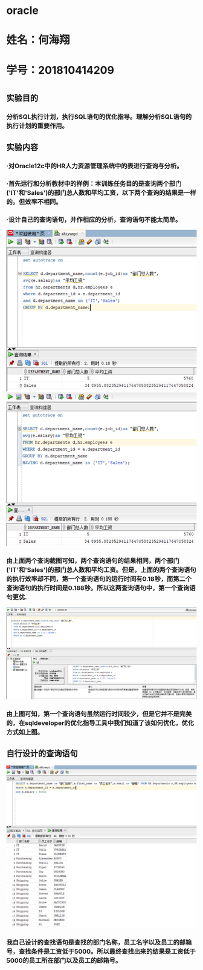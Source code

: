 # oracle
# 姓名：何海翔
# 学号：201810414209
#

## 实验目的
### 分析SQL执行计划，执行SQL语句的优化指导。理解分析SQL语句的执行计划的重要作用。

## 实验内容
### ·对Oracle12c中的HR人力资源管理系统中的表进行查询与分析。
### ·首先运行和分析教材中的样例：本训练任务目的是查询两个部门('IT'和'Sales')的部门总人数和平均工资，以下两个查询的结果是一样的。但效率不相同。
### ·设计自己的查询语句，并作相应的分析，查询语句不能太简单。
![](查询1.png)
![](查询2.png)
### 由上面两个查询截图可知，两个查询语句的结果相同，两个部门('IT'和'Sales')的部门总人数和平均工资。但是，上面的两个查询语句的执行效率却不同，第一个查询语句的运行时间有0.18秒，而第二个查询语句的执行时间是0.188秒。所以这两查询语句中，第一个查询语句更优.
![](优化指导.png)
### 由上图可知，第一个查询语句虽然运行时间较少，但是它并不是完美的，在sqldeveloper的优化指导工具中我们知道了该如何优化，优化方式如上图。
## 自行设计的查询语句
![](自行查找.png)
### 我自己设计的查找语句是查找的部门名称，员工名字以及员工的邮箱号，查找条件是工资低于5000。所以最终查找出来的结果是工资低于5000的员工所在部门以及员工的邮箱号。
